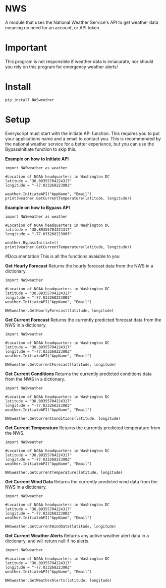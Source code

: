 # NWS
A module that uses the National Weather Service's API to get weather data meaning no need for an account, or API token.

# Important
This program is not responsible if weather data is innacurate, nor should you rely on this program for emergency weather alerts!

# Install
```
pip install NWSweather
```

# Setup
Everyscript must start with the initiate API function. This requires you to put your applications name and a email to contact you. This is recommended by the national weather service for a better experience, but you can use the BypassInitiate function to skip this.

**Example on how to Initiate API**
```
import NWSweather as weather

#Location of NOAA headquarters in Washington DC
latitude = "38.89355704224317"
longitude = "-77.033268223003"

weather.InitiateAPI("AppName", "Email")
print(weather.GetCurrentTemperature(latitude, longitude))
```

**Example on how to Bypass API**
```
import NWSweather as weather

#Location of NOAA headquarters in Washington DC
latitude = "38.89355704224317"
longitude = "-77.033268223003"

weather.BypassInitiate()
print(weather.GetCurrentTemperature(latitude, longitude))
```

#Documentation
This is all the functions avaiable to you

**Get Hourly Forecast**
Returns the hourly forecast data from the NWS in a dictionary.

```
import NWSweather

#Location of NOAA headquarters in Washington DC
latitude = "38.89355704224317"
longitude = "-77.033268223003"
weather.InitiateAPI("AppName", "Email")

NWSweather.GetHourlyForecast(latitude, longitude)
```

**Get Current Forecast**
Returns the currently predicted forecast data from the NWS in a dictionary.

```
import NWSweather

#Location of NOAA headquarters in Washington DC
latitude = "38.89355704224317"
longitude = "-77.033268223003"
weather.InitiateAPI("AppName", "Email")

NWSweather.GetCurrentForecast(latitude, longitude)
```

**Get Current Conditions**
Returns the currently predicted conditions data from the NWS in a dictionary.

```
import NWSweather

#Location of NOAA headquarters in Washington DC
latitude = "38.89355704224317"
longitude = "-77.033268223003"
weather.InitiateAPI("AppName", "Email")

NWSweather.GetCurrentConditions(latitude, longitude)
```

**Get Current Temperature**
Returns the currently predicted temperature from the NWS.

```
import NWSweather

#Location of NOAA headquarters in Washington DC
latitude = "38.89355704224317"
longitude = "-77.033268223003"
weather.InitiateAPI("AppName", "Email")

NWSweather.GetCurrentTemperature(latitude, longitude)
```

**Get Current Wind Data**
Returns the currently predicted wind data from the NWS in a dictionary.

```
import NWSweather

#Location of NOAA headquarters in Washington DC
latitude = "38.89355704224317"
longitude = "-77.033268223003"
weather.InitiateAPI("AppName", "Email")

NWSweather.GetCurrentWindData(latitude, longitude)
```

**Get Current Weather Alerts**
Returns any active weather alert data in a dictionary, and will return null if no alerts.

```
import NWSweather

#Location of NOAA headquarters in Washington DC
latitude = "38.89355704224317"
longitude = "-77.033268223003"
weather.InitiateAPI("AppName", "Email")

NWSweather.GetWeatherAlerts(latitude, longitude)
```